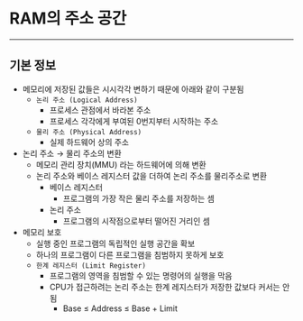 # RAM의 주소 공간

---

## 기본 정보

- 메모리에 저장된 값들은 시시각각 변하기 때문에 아래와 같이 구분됨
    - `논리 주소 (Logical Address)`
        - 프로세스 관점에서 바라본 주소
        - 프로세스 각각에게 부여된 0번지부터 시작하는 주소
    - `물리 주소 (Physical Address)`
        - 실제 하드웨어 상의 주소
- 논리 주소 → 물리 주소의 변환
    - 메모리 관리 장치(MMU) 라는 하드웨어에 의해 변환
    - 논리 주소와 베이스 레지스터 값을 더하여 논리 주소를 물리주소로 변환
        - 베이스 레지스터
            - 프로그램의 가장 작은 물리 주소를 저장하는 셈
        - 논리 주소
            - 프로그램의 시작점으로부터 떨어진 거리인 셈
- 메모리 보호
    - 실행 중인 프로그램의 독립적인 실행 공간을 확보
    - 하나의 프로그램이 다른 프로그램을 침범하지 못하게 보호
    - `한계 레지스터 (Limit Register)`
        - 프로그램의 영역을 침범할 수 있는 명령어의 실행을 막음
        - CPU가 접근하려는 논리 주소는 한계 레지스터가 저장한 값보다 커서는 안됨
            - Base ≤ Address ≤ Base + Limit